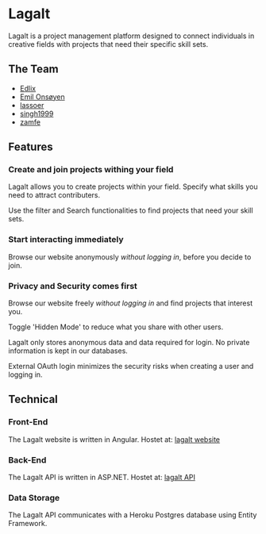 # Lagalt

Lagalt is a project management platform designed to connect individuals in creative fields with projects that need their specific skill sets.

## The Team

- [Edlix](https://github.com/Edlix)
- [Emil Onsøyen](https://github.com/emilons)
- [lassoer](https://github.com/lassoer)
- [singh1999](https://github.com/singh1999)
- [zamfe](https://github.com/zamFe)

## Features

### Create and join projects withing your field

Lagalt allows you to create projects within your field. Specify what skills you need to attract contributers.

Use the filter and Search functionalities to find projects that need your skill sets.

### Start interacting immediately 

Browse our website anonymously *without logging in*, before you decide to join. 

### Privacy and Security comes first

Browse our website freely *without logging in* and find projects that interest you.

Toggle 'Hidden Mode' to reduce what you share with other users.

Lagalt only stores anonymous data and data required for login. No private information is kept in our databases.

External OAuth login minimizes the security risks when creating a user and logging in.

## Technical

### Front-End

The Lagalt website is written in Angular.
Hostet at: [lagalt website]()

### Back-End

The Lagalt API is written in ASP.NET.
Hostet at: [lagalt API](https://lagalt-api-f.herokuapp.com/)

### Data Storage

The Lagalt API communicates with a Heroku Postgres database using Entity Framework.

